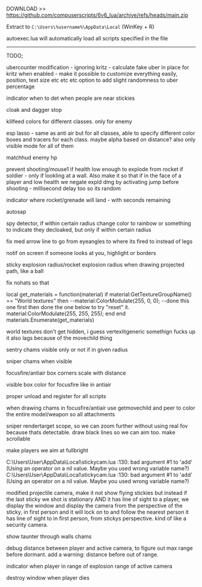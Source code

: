 DOWNLOAD >> https://github.com/compuserscripts/6v6_lua/archive/refs/heads/main.zip

Extract to `C:\Users\%username%\AppData\Local` (WinKey + R)

autoexec.lua will automatically load all scripts specified in the file


-------------------------------



TODO;

ubercounter modification - ignoring kritz - calculate fake uber in place for kritz when enabled - make it possible to customize everything easily, position, text size etc etc etc
option to add slight randomness to uber percentage

indicator when to det when people are near stickies

cloak and dagger stop

killfeed colors for different classes. only for enemy

esp lasso - same as anti air but for all classes, able to specify different color boxes and tracers for each class. maybe alpha based on distance? also only visible mode for all of them

matchhud enemy hp

prevent shooting/mouse1 if health low enough to explode from rocket if soldier - only if lookling at a wall. Also make it so that if in the face of a player and low health we negate expld dmg by activating jump before shooting - millisecond delay too so its random

indicator where rocket/grenade will land - with seconds remaining

autosap

spy detector, if within certain radius change color to rainbow or something to indicate they decloaked, but only if within certain radius

fix med arrow line to go from eyeangles to where its fired to instead of legs

notif on screen if someone looks at you, highlight or borders

sticky explosion radius/rocket explosion radius when drawing projected path, like a ball

fix nohats so that

local get_materials = function(material)
    if material:GetTextureGroupName() == "World textures" then
        --material:ColorModulate(255, 0, 0); --done this one first then done the one below to try "reset" it.
        material:ColorModulate(255, 255, 255);
    end
end
materials.Enumerate(get_materials)

world textures don't get hidden, i guess vertexlitgeneric somethign fucks up
it also lags because of the movechild thing

sentry chams visible only or not if in given radius

sniper chams when visible

focusfire/antiair box corners scale with distance

visible box color for focusfire like in antiair

proper unload and register for all scripts

when drawing chams in focusfire/antiair use getmovechild and peer to color the entire model/weapon so all attachments

sniper rendertarget scope, so we can zoom further without using real fov because thats detectable. draw black lines so we can aim too.  make scrollable

make players we aim at fullbright


C:\Users\User\AppData\Local\stickycam.lua :130: bad argument #1 to 'add' (Using an operator on a nil value. Maybe you used wrong variable name?)
C:\Users\User\AppData\Local\stickycam.lua :130: bad argument #1 to 'add' (Using an operator on a nil value. Maybe you used wrong variable name?)



modified projectile camera, make it not show flying stickies but instead if the last sticky we shot is stationary AND it has line of sight to a player, we display the window and display the camera from the perspective of the sticky, in first person and it will lock on to and follow the nearest person it has line of sight to in first person, from stickys perspective. kind of like a security camera. 

show taunter through walls chams

debug distance between player and active camera, to figure out max range before dormant. add a warning: distance before out of range.

indicator when player in range of explosion range of active camera

destroy window when player dies
